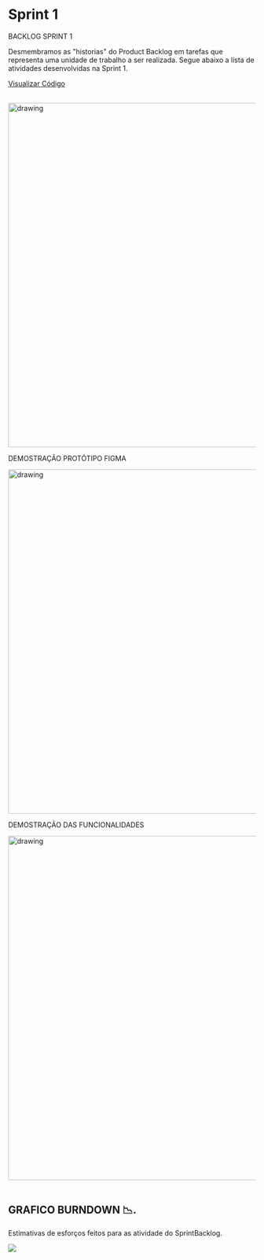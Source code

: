 # Sprint 1

BACKLOG SPRINT 1

  Desmembramos as "historias" do Product Backlog em tarefas que representa uma unidade de trabalho a ser realizada.
  Segue abaixo a lista de atividades desenvolvidas na Sprint 1.

   <a href=''>

Visualizar Código </a>

   <br/>

   <img src=""   alt="drawing" width =700>

DEMOSTRAÇÃO PROTÓTIPO FIGMA

   <img src="https://user-images.githubusercontent.com/73767256/163484153-9a30f0f0-9d3e-4d1d-bfaf-89bbed161889.gif"   alt="drawing" width =700>

DEMOSTRAÇÃO DAS FUNCIONALIDADES

   <img src=""   alt="drawing" width =700>

   <br/>
   <br/>

## GRAFICO BURNDOWN  📉.

Estimativas de esforços feitos para as atividade do SprintBacklog.

   ![](https://i.imgur.com/TauliUP.png)

  <br/>


